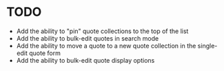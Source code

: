 # TODO

- Add the ability to "pin" quote collections to the top of the list
- Add the ability to bulk-edit quotes in search mode
- Add the ability to move a quote to a new quote collection in the single-edit quote form
- Add the ability to bulk-edit quote display options
